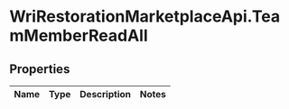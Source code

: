 # WriRestorationMarketplaceApi.TeamMemberReadAll

## Properties
Name | Type | Description | Notes
------------ | ------------- | ------------- | -------------


